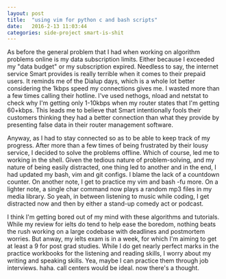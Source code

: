 ```yaml
---
layout: post
title:  "using vim for python c and bash scripts"
date:   2016-2-13 11:03:44
categories: side-project smart-is-shit
---
```

As before the general problem that I had when working on algorithm problems online is my data subscription limits. Either because I exceeded my "data budget" or my subscription expired. Needless to say, the internet service Smart provides is really terrible when it comes to their prepaid users. It reminds me of the Dialup days, which is a whole lot better considering the 1kbps speed my connections gives me. I wasted more than a few times calling their hotline. I've used nethogs, nload and netstat to check why I'm getting only 1-10kbps when my router states that I'm getting 60+kbps. This leads me to believe that Smart intentionally fools their customers thinking they had a better connection than what they provide by presenting false data in their router management software. 

Anyway, as I had to stay connected so as to be able to keep track of my progress. After more than a few times of being frustrated by their lousy service, I decided to solve the problems offline. Which of course, led me to working in the shell. Given the tedious nature of problem-solving, and my nature of being easily distracted, one thing led to another and in the end, I had updated my bash, vim and git configs. I blame the lack of a countdown counter. On another note, I get to practice my vim and bash -fu more. On a lighter note, a single char command now plays a random mp3 files in my media library. So yeah, in between listening to music while coding, I get distracted now and then by either a stand-up comedy act or podcast.

I think I'm getting bored out of my mind with these algorithms and tutorials. While my review for ielts do tend to help ease the boredom, nothing beats the rush working on a large codebase with deadlines and postmortem worries. But anway, my ielts exam is in a week, for which I'm aiming to get at least a 9 for post grad studies. While I do get nearly perfect marks in the practice workbooks for the listening and reading skills, I worry about my writing and speaking skills. Yea, maybe I can practice them through job interviews. haha. call centers would be ideal. now there's a thought.
